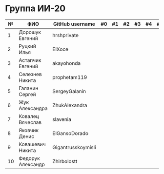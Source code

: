 # Группа ИИ-20

|№|ФИО|GitHub username|#0|#1|#2|#3|#4|#5|#6|#7|#8|
|---|---|---|---|---|---|---|---|---|---|---|---|
|1 |Дорошук Евгений|hrshprivate|||||||||||
|2 |Руцкий Илья|ElXoce|||||||||||
|3 |Астапчик Евгений|akayohonda|||||||||||
|4 |Селезнев Никита|prophetam119|||||||||||
|5 |Галанин Сергей|SergeyGalanin|||||||||||
|6 |Жук Александра| ZhukAlexandra|||||||||||
|7 |Ковалец Вячеслав|slavenia|||||||||||
|8 |Яковчик Денис|ElGansoDorado|||||||||||
|9|Ковашевич Никита|Gigantrusskoymisli|||||||||||
|10|Федорук Александр|Zhirbolostt|||||||||||
